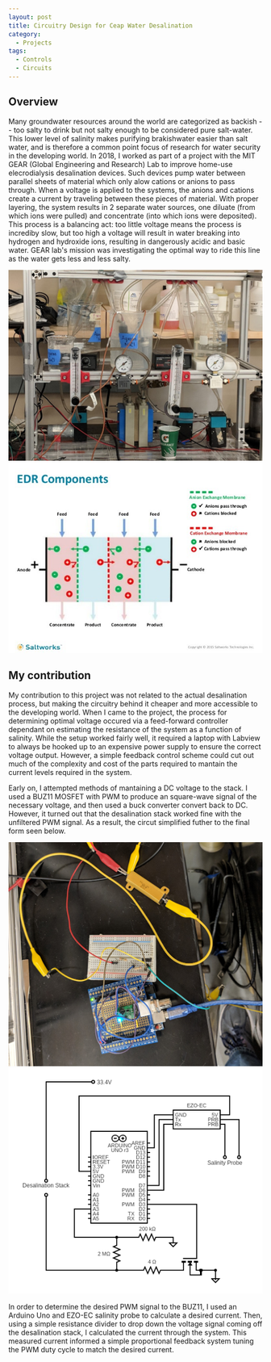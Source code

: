 ```yaml
---
layout: post
title: Circuitry Design for Ceap Water Desalination
category:
  - Projects
tags:
  - Controls
  - Circuits
---
```


## Overview

Many groundwater resources around the world are categorized as backish -- too salty to drink but not salty enough to be considered pure salt-water.  This lower level of salinity makes purifying brakishwater easier than salt water, and is therefore a common point focus of research for water security in the developing world.  In 2018, I worked as part of a project with the MIT GEAR (Global Engineering and Research) Lab to improve home-use elecrodialysis desalination devices.  Such devices pump water between parallel sheets of material which only alow cations or anions to pass through.  When a voltage is applied to the systems, the anions and cations create a current by traveling between these pieces of material.  With proper layering, the system results in 2 separate water sources, one diluate (from which ions were pulled) and concentrate (into which ions were deposited).  This process is a balancing act: too little voltage means the process is incrediby slow, but too high a voltage will result in water breaking into hydrogen and hydroxide ions, resulting in dangerously acidic and basic water.  GEAR lab's mission was investigating the optimal way to ride this line as the water gets less and less salty.  

<div class="center">
    <img src="/assets/img/Water-Desalination/Desalination-Setup.jpg" alt="Desalination Setup" class="three-image-row">
    <img src="/assets/img/Water-Desalination/Electrodialysis-Diagram.jpg" alt="Electrodialysis Diagram" class="three-image-row">
</div>

## My contribution

My contribution to this project was not related to the actual desalination process, but making the circuitry behind it cheaper and more accessible to the developing world.  When I came to the project, the process for determining optimal voltage occured via a feed-forward controller dependant on estimating the resistance of the system as a function of salinity.  While the setup worked fairly well, it required a laptop with Labview to always be hooked up to an expensive power supply to ensure the correct voltage output.  However, a simple feedback control scheme could cut out much of the complexity and cost of the parts required to mantain the current levels required in the system. 

Early on, I attempted methods of mantaining a DC voltage to the stack.  I used a BUZ11 MOSFET with PWM to produce an square-wave signal of the necessary voltage, and then used a buck converter convert back to DC.  However, it turned out that the desalination stack worked fine with the unfiltered PWM signal.  As a result, the circut simplified futher to the final form seen below.  

<div class="center">
    <img src="/assets/img/Water-Desalination/Circuit-Setup.jpg" alt="Circuit Setup" class="two-image-row">
    <img src="/assets/img/Water-Desalination/Circuit-Diagram.png" alt="Circuit Diagram" class="two-image-row">
</div>

In order to determine the desired PWM signal to the BUZ11, I used an Arduino Uno and EZO-EC salinity probe to calculate a desired current.  Then, using a simple resistance divider to drop down the voltage signal coming off the desalination stack, I calculated the current through the system.  This measured current informed a simple proportional feedback system tuning the PWM duty cycle to match the desired current.  


